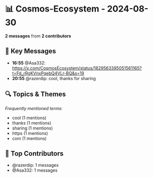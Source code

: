 # 📊 Cosmos-Ecosystem - 2024-08-30
**2 messages** from **2 contributors**

## 💬 Key Messages
- **16:55** @Asa332: https://x.com/CosmosEcosystem/status/1829563395051561165?t=Fd_rRgKVnxPqebQ4VLr-BQ&s=19
- **20:55** @razerdip: cool, thanks for sharing

## 🔍 Topics & Themes
*Frequently mentioned terms:*
- cool (1 mentions)
- thanks (1 mentions)
- sharing (1 mentions)
- https (1 mentions)
- com (1 mentions)

## 👥 Top Contributors
- @razerdip: 1 messages
- @Asa332: 1 messages